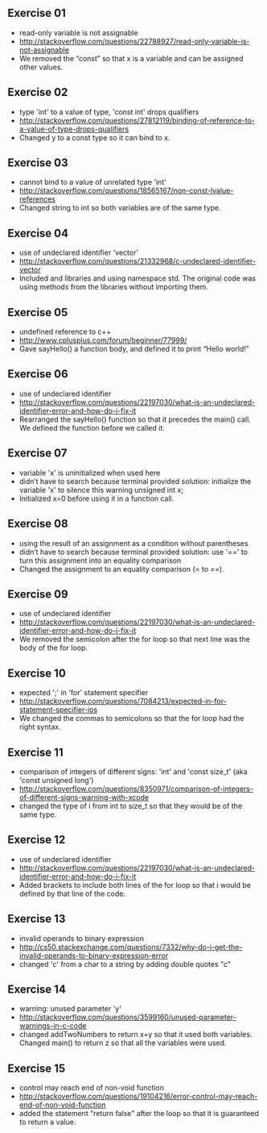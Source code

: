 ## Exercise 01
* read-only variable is not assignable
* http://stackoverflow.com/questions/22788927/read-only-variable-is-not-assignable
* We removed the “const” so that x is a variable and can be assigned other values.

## Exercise 02
* type 'int' to a value of type, 'const int' drops qualifiers
* http://stackoverflow.com/questions/27812119/binding-of-reference-to-a-value-of-type-drops-qualifiers
* Changed y to a const type so it can bind to x. 

## Exercise 03
* cannot bind to a value of unrelated type 'int'
* http://stackoverflow.com/questions/18565167/non-const-lvalue-references
* Changed string to int so both variables are of the same type.

## Exercise 04
* use of undeclared identifier 'vector'
* http://stackoverflow.com/questions/21332968/c-undeclared-identifier-vector
* Included <vector> and <iostream> libraries and using namespace std. The original code was using methods from the libraries without importing them.

## Exercise 05
* undefined reference to c++
* http://www.cplusplus.com/forum/beginner/77999/
* Gave sayHello() a function body, and defined it to print “Hello world!”

## Exercise 06
* use of undeclared identifier
* http://stackoverflow.com/questions/22197030/what-is-an-undeclared-identifier-error-and-how-do-i-fix-it
* Rearranged the sayHello() function so that it precedes the main() call. We defined the function before we called it.

## Exercise 07
* variable 'x' is uninitialized when used here
* didn’t have to search because terminal provided solution: initialize the variable 'x' to silence this warning unsigned int x;
* Initialized x=0 before using it in a function call.

## Exercise 08
* using the result of an assignment as a condition without parentheses
* didn’t have to search because terminal provided solution: use '==' to turn this assignment into an equality comparison
* Changed the assignment to an equality comparison (= to ==).

## Exercise 09
* use of undeclared identifier
* http://stackoverflow.com/questions/22197030/what-is-an-undeclared-identifier-error-and-how-do-i-fix-it
* We removed the semicolon after the for loop so that next line was the body of the for loop.

## Exercise 10
* expected ';' in 'for' statement specifier
* http://stackoverflow.com/questions/7084213/expected-in-for-statement-specifier-ios
* We changed the commas to semicolons so that the for loop had the right syntax.

## Exercise 11
* comparison of integers of different signs: 'int'
      and 'const size_t' (aka 'const unsigned long')
* http://stackoverflow.com/questions/8350971/comparison-of-integers-of-different-signs-warning-with-xcode 
* changed the type of i from int to size_t so that they would be of the same type.

## Exercise 12
* use of undeclared identifier
* http://stackoverflow.com/questions/22197030/what-is-an-undeclared-identifier-error-and-how-do-i-fix-it
* Added brackets to include both lines of the for loop so that i would be defined by that line of the code.

## Exercise 13
* invalid operands to binary expression
* http://cs50.stackexchange.com/questions/7332/why-do-i-get-the-invalid-operands-to-binary-expression-error
* changed 'c' from a char to a string by adding double quotes "c"

## Exercise 14
* warning: unused parameter 'y'
* http://stackoverflow.com/questions/3599160/unused-parameter-warnings-in-c-code
* changed addTwoNumbers to return x+y so that it used both variables.  Changed main() to return z so that all the variables were used.

## Exercise 15
* control may reach end of non-void function
* http://stackoverflow.com/questions/19104216/error-control-may-reach-end-of-non-void-function
* added the statement "return false" after the loop so that it is guaranteed to return a value.
